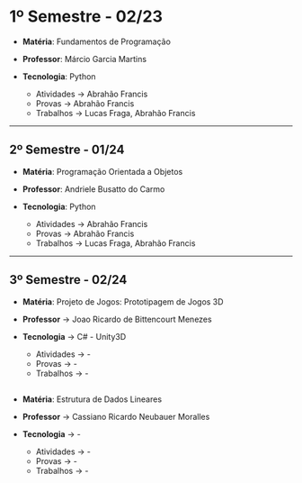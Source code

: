# 1º Semestre - 02/23
  * **Matéria**: Fundamentos de Programação
  * **Professor**: Márcio Garcia Martins
  * **Tecnologia**: Python
    
    - Atividades -> Abrahão Francis
    - Provas     -> Abrahão Francis
    - Trabalhos  -> Lucas Fraga, Abrahão Francis

--------------------------------------------------
## 2º Semestre - 01/24
  * **Matéria**: Programação Orientada a Objetos
  * **Professor**: Andriele Busatto do Carmo
  * **Tecnologia**: Python
    
    - Atividades -> Abrahão Francis
    - Provas     -> Abrahão Francis
    - Trabalhos  -> Lucas Fraga, Abrahão Francis

--------------------------------------------------
## 3º Semestre - 02/24 
  * **Matéria**: Projeto de Jogos: Prototipagem de Jogos 3D
  * **Professor** -> Joao Ricardo de Bittencourt Menezes
  * **Tecnologia** -> C# - Unity3D

    
    - Atividades -> -
    - Provas     -> -
    - Trabalhos  -> -

##

  * **Matéria**: Estrutura de Dados Lineares
  * **Professor** -> Cassiano Ricardo Neubauer Moralles
  * **Tecnologia** -> -

    
    - Atividades -> -
    - Provas     -> -
    - Trabalhos  -> -
